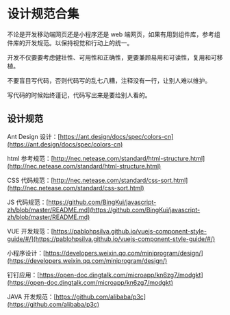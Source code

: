 # 设计规范合集

不论是开发移动端网页还是小程序还是 web 端网页，如果有用到组件库，参考组件库的开发规范。以保持视觉和行动上的统一。

开发不仅要要考虑健壮性、可用性和正确性，更要兼顾易用和可读性，复用和可移植。

不要盲目写代码，否则代码写的乱七八糟，注释没有一行，让别人难以维护。

写代码的时候始终谨记，代码写出来是要给别人看的。

## 设计规范

Ant Design 设计：[https://ant.design/docs/spec/colors-cn](https://ant.design/docs/spec/colors-cn)

html 参考规范：[http://nec.netease.com/standard/html-structure.html](http://nec.netease.com/standard/html-structure.html)

CSS 代码规范：[http://nec.netease.com/standard/css-sort.html](http://nec.netease.com/standard/css-sort.html)

JS 代码规范：[https://github.com/BingKui/javascript-zh/blob/master/README.md](https://github.com/BingKui/javascript-zh/blob/master/README.md)

VUE 开发规范：[https://pablohpsilva.github.io/vuejs-component-style-guide/#/](https://pablohpsilva.github.io/vuejs-component-style-guide/#/)

小程序设计：[https://developers.weixin.qq.com/miniprogram/design/](https://developers.weixin.qq.com/miniprogram/design/)

钉钉应用：[https://open-doc.dingtalk.com/microapp/kn6zg7/modgkt](https://open-doc.dingtalk.com/microapp/kn6zg7/modgkt)

JAVA 开发规范：[https://github.com/alibaba/p3c](https://github.com/alibaba/p3c)
